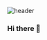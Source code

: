 ![header](https://capsule-render.vercel.app/api?type=slice&color=auto&fontColor=000000&height=300&section=header&text=Jaeseok%20Kim&fontSize=90)

### Hi there 👋

<!--
**jaesekim/jaesekim** is a ✨ _special_ ✨ repository because its `README.md` (this file) appears on your GitHub profile.

Here are some ideas to get you started:

- 🔭 I’m currently working on ...
- 🌱 I’m currently learning ...
- 👯 I’m looking to collaborate on ...
- 🤔 I’m looking for help with ...
- 💬 Ask me about ...
- 📫 How to reach me: ...
- 😄 Pronouns: ...
- ⚡ Fun fact: ...
-->
